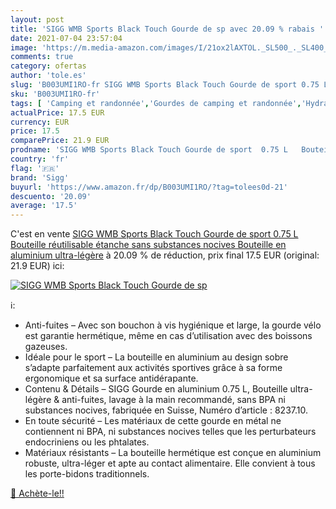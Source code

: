 ```yaml
---
layout: post
title: 'SIGG WMB Sports Black Touch Gourde de sp avec 20.09 % rabais '
date: 2021-07-04 23:57:04
image: 'https://m.media-amazon.com/images/I/21ox2lAXTOL._SL500_._SL400_.jpg'
comments: true
category: ofertas
author: 'tole.es'
slug: 'B003UMI1RO-fr SIGG WMB Sports Black Touch Gourde de sport 0.75 L...'
sku: 'B003UMI1RO-fr'
tags: [ 'Camping et randonnée','Gourdes de camping et randonnée','Hydratation camping et randonnée','Sports et Loisirs','Vêtements et équipement de loisirs de plein air','sigg', ]
actualPrice: 17.5 EUR
currency: EUR
price: 17.5
comparePrice: 21.9 EUR
prodname: 'SIGG WMB Sports Black Touch Gourde de sport  0.75 L   Bouteille réutilisable étanche sans substances nocives  Bouteille en aluminium ultra-légère'
country: 'fr'
flag: '🇫🇷'
brand: 'Sigg'
buyurl: 'https://www.amazon.fr/dp/B003UMI1RO/?tag=tolees0d-21'
descuento: '20.09'
average: '17.5'
---
```


C'est en vente [SIGG WMB Sports Black Touch Gourde de sport  0.75 L   Bouteille réutilisable étanche sans substances nocives  Bouteille en aluminium ultra-légère](https://www.amazon.fr/dp/B003UMI1RO/?tag=tolees0d-21)  à  20.09 % de réduction, prix final  17.5 EUR (original: 21.9 EUR) ici:

[![SIGG WMB Sports Black Touch Gourde de sp](https://m.media-amazon.com/images/I/21ox2lAXTOL._SL500_._SL400_.jpg)](https://www.amazon.fr/dp/B003UMI1RO/?tag=tolees0d-21)

ℹ️:

- Anti-fuites – Avec son bouchon à vis hygiénique et large, la gourde vélo est garantie hermétique, même en cas d’utilisation avec des boissons gazeuses.
- Idéale pour le sport – La bouteille en aluminium au design sobre s’adapte parfaitement aux activités sportives grâce à sa forme ergonomique et sa surface antidérapante.
- Contenu & Détails – SIGG Gourde en aluminium 0.75 L, Bouteille ultra-légère & anti-fuites, lavage à la main recommandé, sans BPA ni substances nocives, fabriquée en Suisse, Numéro d’article : 8237.10.
- En toute sécurité – Les matériaux de cette gourde en métal ne contiennent ni BPA, ni substances nocives telles que les perturbateurs endocriniens ou les phtalates.
- Matériaux résistants – La bouteille hermétique est conçue en aluminium robuste, ultra-léger et apte au contact alimentaire. Elle convient à tous les porte-bidons traditionnels.

[🛒 Achète-le!!](https://www.amazon.fr/dp/B003UMI1RO/?tag=tolees0d-21)
